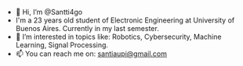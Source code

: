 - 👋 Hi, I’m @Santti4go
- I'm a 23 years old student of Electronic Engineering at University of Buenos Aires. Currently in my last semester.
- 👀 I’m interested in topics like: Robotics, Cybersecurity, Machine Learning, Signal Processing.
- 📫 You can reach me on: santiaupi@gmail.com 

